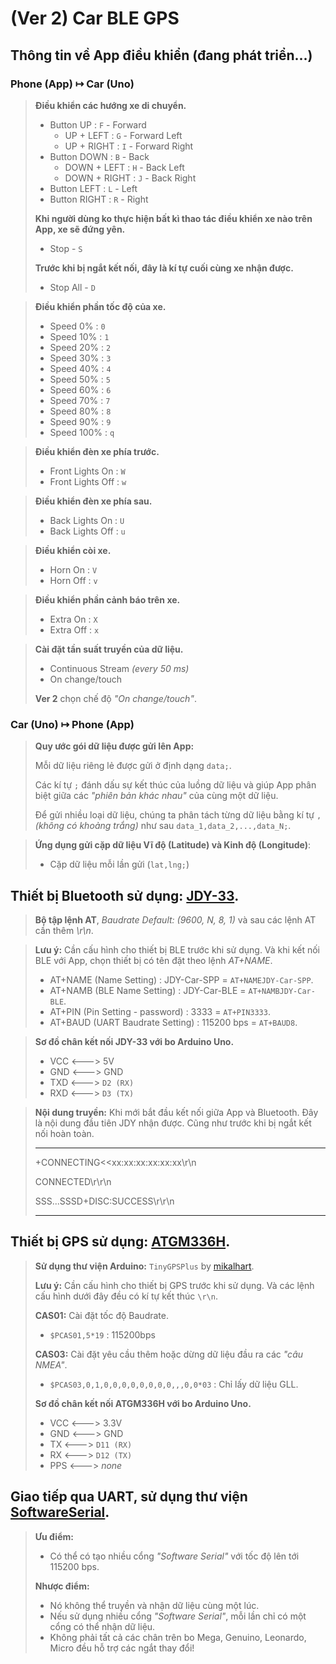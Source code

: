 # (Ver 2) Car BLE GPS

## Thông tin về App điều khiển (đang phát triển...)

### Phone (App) ↦ Car (Uno)

> **Điều khiển các hướng xe di chuyển.**
> - Button UP : `F` - Forward
>   - UP + LEFT : `G` - Forward Left
>   - UP + RIGHT : `I` - Forward Right
> - Button DOWN : `B` - Back
>   - DOWN + LEFT : `H` - Back Left
>   - DOWN + RIGHT : `J` - Back Right
> - Button LEFT : `L` - Left
> - Button RIGHT : `R` - Right
>
> **Khi người dùng ko thực hiện bất kì thao tác điều khiển xe nào trên App, xe sẽ đứng yên.**
> - Stop - `S`
>
> **Trước khi bị ngắt kết nối, đây là kí tự cuối cùng xe nhận được.**
> - Stop All - `D`

> **Điều khiển phần tốc độ của xe.**
> - Speed 0% : `0`
> - Speed 10% : `1`
> - Speed 20% : `2`
> - Speed 30% : `3`
> - Speed 40% : `4`
> - Speed 50% : `5`
> - Speed 60% : `6`
> - Speed 70% : `7`
> - Speed 80% : `8`
> - Speed 90% : `9`
> - Speed 100% : `q`

> **Điều khiển đèn xe phía trước.**
> - Front Lights On : `W`
> - Front Lights Off : `w`

> **Điều khiển đèn xe phía sau.**
> - Back Lights On : `U`
> - Back Lights Off : `u`

> **Điều khiển còi xe.**
> - Horn On : `V`
> - Horn Off : `v`

> **Điều khiển phần cảnh báo trên xe.**
> - Extra On : `X`
> - Extra Off : `x`

> **Cài đặt tần suất truyền của dữ liệu.**
> - Continuous Stream *(every 50 ms)*
> - On change/touch
>
> **Ver 2** chọn chế độ *"On change/touch"*.

### Car (Uno) ↦ Phone (App)

> **Quy ước gói dữ liệu được gửi lên App:**
>
> Mỗi dữ liệu riêng lẻ được gửi ở định dạng `data;`.
>
> Các kí tự `;` đánh dấu sự kết thúc của luồng dữ liệu và giúp App phân biệt giữa các *"phiên bản khác nhau"* của cùng một dữ liệu.
>
> Để gửi nhiều loại dữ liệu, chúng ta phân tách từng dữ liệu bằng kí tự `,` *(không có khoảng trắng)* như sau `data_1,data_2,...,data_N;`.

> **Ứng dụng gửi cặp dữ liệu Vĩ độ (Latitude) và Kinh độ (Longitude)**:
> - Cặp dữ liệu mỗi lần gửi (`lat,lng;`)

## Thiết bị Bluetooth sử dụng: [JDY-33](https://hshop.vn/products/mach-thu-phat-bluetooth-dual-mode-3-0-spp-ble-4-2-jdy-33-hc-05-hc-06-compatible).

> **Bộ tập lệnh AT**, *Baudrate Default: (9600, N, 8, 1)* và sau các lệnh AT cần thêm *\r\n*.

> **Lưu ý:** Cần cấu hình cho thiết bị BLE trước khi sử dụng. Và khi kết nối BLE với App, chọn thiết bị có tên đặt theo lệnh *AT+NAME*.
> - AT+NAME (Name Setting) : JDY-Car-SPP = `AT+NAMEJDY-Car-SPP`.
> - AT+NAMB (BLE Name Setting) : JDY-Car-BLE = `AT+NAMBJDY-Car-BLE`.
> - AT+PIN (Pin Setting - password) : 3333 = `AT+PIN3333`.
> - AT+BAUD (UART Baudrate Setting) : 115200 bps = `AT+BAUD8`.

> **Sơ đồ chân kết nối JDY-33 với bo Arduino Uno.**
> - VCC <---> 5V
> - GND <---> GND
> - TXD <---> `D2 (RX)`
> - RXD <---> `D3 (TX)`

> **Nội dung truyền:** Khi mới bắt đầu kết nối giữa App và Bluetooth. Đây là nội dung đầu tiên JDY nhận được. Cũng như trước khi bị ngắt kết nối hoàn toàn.
>
> ---
>
> +CONNECTING<<xx:xx:xx:xx:xx:xx\r\n
>
> CONNECTED\r\r\n
>
> SSS...SSSD+DISC:SUCCESS\r\r\n
>
> ---

## Thiết bị GPS sử dụng: [ATGM336H](https://hshop.vn/products/mach-gps-bds-atgm336h).

> **Sử dụng thư viện Arduino:** `TinyGPSPlus` by [mikalhart](https://github.com/mikalhart/TinyGPSPlus).
>
> **Lưu ý:** Cần cấu hình cho thiết bị GPS trước khi sử dụng. Và các lệnh cấu hình dưới đây đều có kí tự kết thúc `\r\n`.
>
> **CAS01:** Cài đặt tốc độ Baudrate.
> - `$PCAS01,5*19` : 115200bps
>
> **CAS03:** Cài đặt yêu cầu thêm hoặc dừng dữ liệu đầu ra các *"câu NMEA"*.
> - `$PCAS03,0,1,0,0,0,0,0,0,0,0,,,0,0*03` : Chỉ lấy dữ liệu GLL.
>
> **Sơ đồ chân kết nối ATGM336H với bo Arduino Uno.**
> - VCC <---> 3.3V
> - GND <---> GND
> - TX <---> `D11 (RX)`
> - RX <---> `D12 (TX)`
> - PPS <---> *none*

## Giao tiếp qua UART, sử dụng thư viện [SoftwareSerial](https://docs.arduino.cc/learn/built-in-libraries/software-serial).

> **Ưu điểm:**
> - Có thể có tạo nhiều cổng *"Software Serial"* với tốc độ lên tới 115200 bps.
>
> **Nhược điểm:**
> - Nó không thể truyền và nhận dữ liệu cùng một lúc.
> - Nếu sử dụng nhiều cổng *"Software Serial"*, mỗi lần chỉ có một cổng có thể nhận dữ liệu.
> - Không phải tất cả các chân trên bo Mega, Genuino, Leonardo, Micro đều hỗ trợ các ngắt thay đổi!